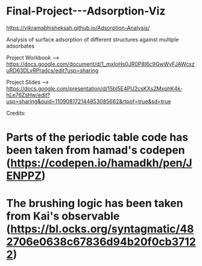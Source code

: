 # Final-Project---Adsorption-Viz
https://vikramabhisheksah.github.io/Adsorption-Analysis/


Analysis of surface adsorption of different structures against multiple adsorbates

Project Workbook --> https://docs.google.com/document/d/1_mxIoHs0JR0P8l6c9GwWvFJAWcxzuRD63DLvRPradcs/edit?usp=sharing

Project Slides --> https://docs.google.com/presentation/d/15bl5E4PU2csKXs2MxphK4k-hLe76ZsHw/edit?usp=sharing&ouid=110908172144853085662&rtpof=true&sd=true


Credits:

# Parts of the periodic table code has been taken from hamad's codepen (https://codepen.io/hamadkh/pen/JENPPZ)
# The brushing logic has been taken from Kai's observable (https://bl.ocks.org/syntagmatic/482706e0638c67836d94b20f0cb37122)


